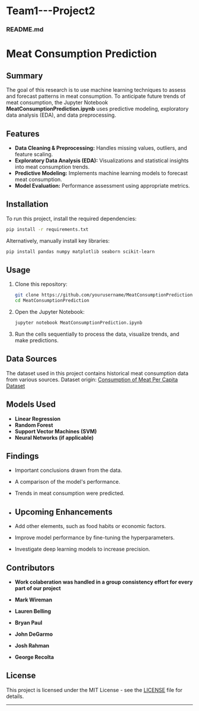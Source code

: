 # Team1---Project2

### README.md

# Meat Consumption Prediction

## Summary

The goal of this research is to use machine learning techniques to assess and forecast patterns in meat consumption. To anticipate future trends of meat consumption, the Jupyter Notebook **MeatConsumptionPrediction.ipynb** uses predictive modeling, exploratory data analysis (EDA), and data preprocessing.

## Features

- **Data Cleaning & Preprocessing:** Handles missing values, outliers, and feature scaling.
- **Exploratory Data Analysis (EDA):** Visualizations and statistical insights into meat consumption trends.
- **Predictive Modeling:** Implements machine learning models to forecast meat consumption.
- **Model Evaluation:** Performance assessment using appropriate metrics.

## Installation

To run this project, install the required dependencies:

```bash
pip install -r requirements.txt
```

Alternatively, manually install key libraries:

```bash
pip install pandas numpy matplotlib seaborn scikit-learn
```

## Usage

1. Clone this repository:

   ```bash
   git clone https://github.com/yourusername/MeatConsumptionPrediction.git
   cd MeatConsumptionPrediction
   ```

2. Open the Jupyter Notebook:

   ```bash
   jupyter notebook MeatConsumptionPrediction.ipynb
   ```

3. Run the cells sequentially to process the data, visualize trends, and make predictions.

## Data Sources

The dataset used in this project contains historical meat consumption data from various sources. Dataset origin: [Consumption of Meat Per Capita Dataset](Consumption%20of%20meat%20per%20capita.csv)


## Models Used

- **Linear Regression**
- **Random Forest**
- **Support Vector Machines (SVM)**
- **Neural Networks (if applicable)**

## Findings

- Important conclusions drawn from the data.
- A comparison of the model's performance.
- Trends in meat consumption were predicted.

- ## Upcoming Enhancements

- Add other elements, such as food habits or economic factors.
- Improve model performance by fine-tuning the hyperparameters.
- Investigate deep learning models to increase precision.

## Contributors

- **Work colaberation was handled in a group consistency effort for every part of our project** 

- **Mark Wireman** 
- **Lauren Belling**
- **Bryan Paul** 
- **John DeGarmo**
- **Josh Rahman**
- **George Recolta**

## License

This project is licensed under the MIT License - see the [LICENSE](LICENSE) file for details.

---



